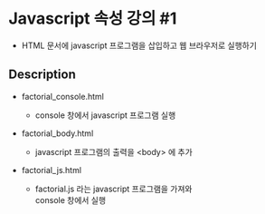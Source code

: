 # Javascript 속성 강의 #1

* HTML 문서에 javascript 프로그램을 삽입하고 웹 브라우저로 실행하기

## Description

* factorial_console.html

  * console 창에서 javascript 프로그램 실행

* factorial_body.html

  * javascript 프로그램의 출력을 \<body\> 에 추가

* factorial_js.html

  * factorial.js 라는 javascript 프로그램을 가져와  
    console 창에서 실행

